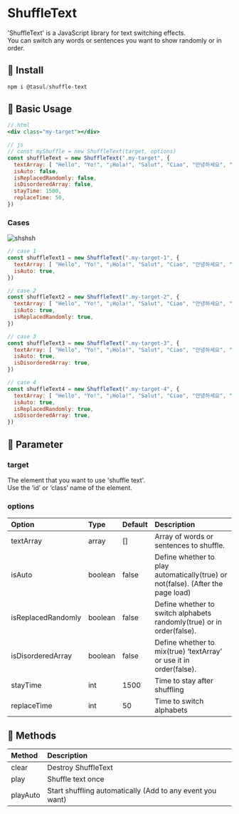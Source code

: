 # ShuffleText

'ShuffleText' is a JavaScript library for text switching effects.  
You can switch any words or sentences you want to show randomly or in order.

## 📌 Install

```jsx
npm i @tasul/shuffle-text
```

## 📌 Basic Usage

```jsx
// html
<div class="my-target"></div>

// js
// const myShuffle = new ShuffleText(target, options)
const shuffleText = new ShuffleText(".my-target", {
  textArray: [ "Hello", "Yo!", "¡Hola!", "Salut", "Ciao", "안녕하세요", "こんにちは" ],
  isAuto: false,
  isReplacedRandomly: false,
  isDisorderedArray: false, 
  stayTime: 1500, 
  replaceTime: 50, 
})
```

### Cases
![shshsh](https://user-images.githubusercontent.com/105263749/221733853-af06dcfe-5b74-491d-a9a9-aac4b13a8ee6.gif)
```jsx
// case 1
const shuffleText1 = new ShuffleText(".my-target-1", {
  textArray: [ "Hello", "Yo!", "¡Hola!", "Salut", "Ciao", "안녕하세요", "こんにちは" ],
  isAuto: true,
})

// case 2
const shuffleText2 = new ShuffleText(".my-target-2", {
  textArray: [ "Hello", "Yo!", "¡Hola!", "Salut", "Ciao", "안녕하세요", "こんにちは" ],
  isAuto: true,
  isReplacedRandomly: true,
})

// case 3
const shuffleText3 = new ShuffleText(".my-target-3", {
  textArray: [ "Hello", "Yo!", "¡Hola!", "Salut", "Ciao", "안녕하세요", "こんにちは" ],
  isAuto: true,
  isDisorderedArray: true, 
})

// case 4
const shuffleText4 = new ShuffleText(".my-target-4", {
  textArray: [ "Hello", "Yo!", "¡Hola!", "Salut", "Ciao", "안녕하세요", "こんにちは" ],
  isAuto: true,
  isReplacedRandomly: true,
  isDisorderedArray: true, 
})
```

## 📌 Parameter

### target
The element that you want to use 'shuffle text'.  
Use the ‘id’ or ‘class’ name of the element.

### options
Option | Type | Default | Description
:---|:---|:---|:---
textArray | array | [] | Array of words or sentences to shuffle.
isAuto | boolean | false | Define whether to play automatically(true) or not(false). (After the page load)
isReplacedRandomly | boolean | false | Define whether to switch alphabets randomly(true) or in order(false).
isDisorderedArray | boolean | false | Define whether to mix(true) ‘textArray’ or use it in order(false).
stayTime | int | 1500 | Time to stay after shuffling
replaceTime | int | 50 | Time to switch alphabets

## 📌 Methods
Method | Description
:---|:---
clear | Destroy ShuffleText
play | Shuffle text once
playAuto | Start shuffling automatically (Add to any event you want)
